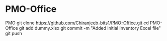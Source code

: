 # PMO-Office
PMO
git clone https://github.com/Chiranjeeb-bits1/PMO-Office.git
cd PMO-Office
git add dummy.xlsx
git commit -m "Added initial Inventory Excel file"
git push


